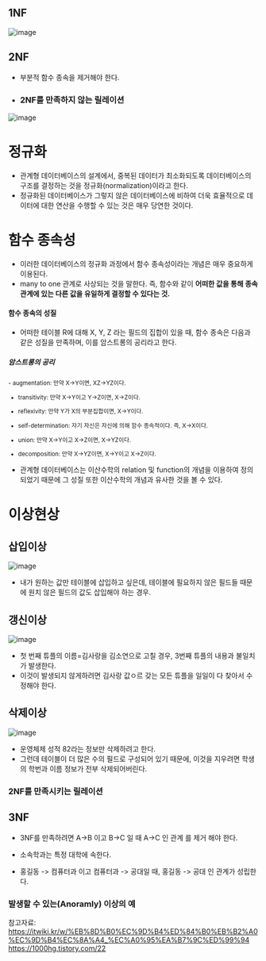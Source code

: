 
## 1NF 

![image](https://user-images.githubusercontent.com/15938354/156675400-10572968-8a1a-4cd8-b803-472e420de59e.png)


## 2NF
- 부분적 함수 종속을 제거해야 한다. 
- ### 2NF를 만족하지 않는 릴레이션
![image](https://user-images.githubusercontent.com/15938354/156675616-07433f61-e574-4081-b9ef-c42251dd8627.png)

# 정규화

- 관계형 데이터베이스의 설계에서, 중복된 데이터가 최소화되도록 데이터베이스의 구조를 결정하는 것을 정규화(normalization)이라고 한다. 
- 정규화된 데이터베이스가 그렇지 않은 데이터베이스에 비하여 더욱 효율적으로 데이터에 대한 연산을 수행할 수 있는 것은 매우 당연한 것이다.

# 함수 종속성 

- 이러한 데이터베이스의 정규화 과정에서 함수 종속성이라는 개념은 매우 중요하게 이용된다. 
- many to one 관계로 사상되는 것을 말한다. 즉, 함수와 같이 **어떠한 값을 통해 종속 관계에 있는 다른 값을 유일하게 결정할 수 있다는 것.** 


#### 함수 종속의 성질
- 어떠한 테이블 R에 대해 X, Y, Z 라는 필드의 집합이 있을 때, 함수 종속은 다음과 같은 성질을 만족하며, 이를 암스트롱의 공리라고 한다. 

##### 암스트롱의 공리 
<sub>
- augmentation: 만약 X→Y이면, XZ→YZ이다.

- transitivity: 만약 X→Y이고 Y→Z이면, X→Z이다.

- reflexivity: 만약 Y가 X의 부분집합이면, X→Y이다.

- self-determination: 자기 자신은 자신에 의해 함수 종속적이다. 즉, X→X이다.

- union: 만약 X→Y이고 X→Z이면, X→YZ이다.

- decomposition: 만약 X→YZ이면, X→Y이고 X→Z이다.
</sub>

- 관계형 데이터베이스는 이산수학의 relation 및 function의 개념을 이용하여 정의되었기 때문에 그 성질 또한 이산수학의 개념과 유사한 것을 볼 수 있다.



# 이상현상 

## 삽입이상

![image](https://user-images.githubusercontent.com/15938354/156682155-0690e3b3-56e9-4fc0-b647-f44e216621c6.png)

- 내가 원하는 값만 테이블에 삽입하고 싶은데, 테이블에 필요하지 않은 필드들 때문에 원치 않은 필드의 값도 삽입해야 하는 경우. 

## 갱신이상 
![image](https://user-images.githubusercontent.com/15938354/156681968-6b557544-db40-4ccc-8dc6-ec006f8a9672.png)

- 첫 번째 튜플의 이름=김사랑을 김소연으로 고칠 경우, 3번째 튜플의 내용과 불일치가 발생한다.
- 이것이 발생되지 않게하려면 김사랑 값ㅇ르 갖는 모든 튜플을 일일이 다 찾아서 수정해야 한다.

## 삭제이상 
![image](https://user-images.githubusercontent.com/15938354/156681471-3768d32d-17b9-4507-82aa-c8b69a8c8e78.png)

- 운영체제 성적 82라는 정보만 삭제하려고 한다.
- 그런데 테이블이 더 많은 수의 필드로 구성되어 있기 때문에, 이것을 지우려면 학생의 학번과 이름 정보가 전부 삭제되어버린다.




### 2NF를 만족시키는 릴레이션 


## 3NF
- 3NF를 만족하려면 
A->B 이고 B->C 일 때 A->C 인 관계 를 제거 해야 한다.

- 소속학과는 특정 대학에 속한다. 
- 홍길동 -> 컴퓨터과 이고 컴퓨터과 -> 공대일 때, 홍길동 -> 공대 인 관계가 성립한다.

### 발생할 수 있는(Anoramly) 이상의 예


참고자료: 
https://itwiki.kr/w/%EB%8D%B0%EC%9D%B4%ED%84%B0%EB%B2%A0%EC%9D%B4%EC%8A%A4_%EC%A0%95%EA%B7%9C%ED%99%94
https://1000hg.tistory.com/22
